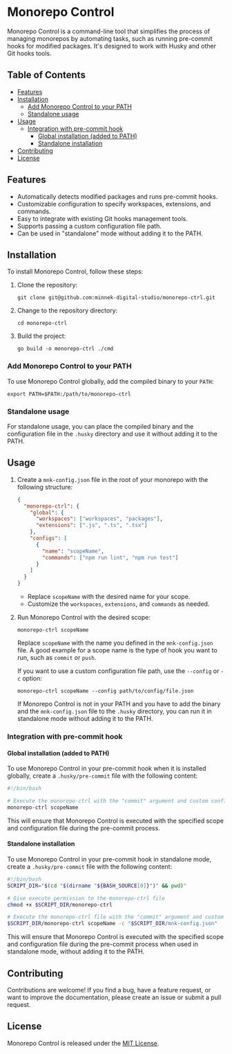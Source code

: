 # Monorepo Control

Monorepo Control is a command-line tool that simplifies the process of managing monorepos by automating tasks, such as running pre-commit hooks for modified packages. It's designed to work with Husky and other Git hooks tools.

## Table of Contents

- [Features](#features)
- [Installation](#installation)
  - [Add Monorepo Control to your PATH](#add-monorepo-control-to-your-path)
  - [Standalone usage](#standalone-usage)
- [Usage](#usage)
  - [Integration with pre-commit hook](#integration-with-pre-commit-hook)
    - [Global installation (added to PATH)](#global-installation-added-to-path)
    - [Standalone installation](#standalone-installation)
- [Contributing](#contributing)
- [License](#license)
## Features

- Automatically detects modified packages and runs pre-commit hooks.
- Customizable configuration to specify workspaces, extensions, and commands.
- Easy to integrate with existing Git hooks management tools.
- Supports passing a custom configuration file path.
- Can be used in "standalone" mode without adding it to the PATH.

## Installation

To install Monorepo Control, follow these steps:

1. Clone the repository:

   ```
   git clone git@github.com:minnek-digital-studio/monorepo-ctrl.git
   ```

2. Change to the repository directory:

   ```
   cd monorepo-ctrl
   ```

3. Build the project:

   ```
   go build -o monorepo-ctrl ./cmd
   ```

### Add Monorepo Control to your PATH

To use Monorepo Control globally, add the compiled binary to your `PATH`:

```
export PATH=$PATH:/path/to/monorepo-ctrl
```

### Standalone usage

For standalone usage, you can place the compiled binary and the configuration file in the `.husky` directory and use it without adding it to the PATH.

## Usage

1. Create a `mnk-config.json` file in the root of your monorepo with the following structure:

   ```json
   {
     "monorepo-ctrl": {
       "global": {
         "workspaces": ["workspaces", "packages"],
         "extensions": [".js", ".ts", ".tsx"]
       },
       "configs": [
         {
           "name": "scopeName",
           "commands": ["npm run lint", "npm run test"]
         }
       ]
     }
   }
   ```

   - Replace `scopeName` with the desired name for your scope.
   - Customize the `workspaces`, `extensions`, and `commands` as needed.

2. Run Monorepo Control with the desired scope:

   ```
   monorepo-ctrl scopeName
   ```

   Replace `scopeName` with the name you defined in the `mnk-config.json` file. A good example for a scope name is the type of hook you want to run, such as `commit` or `push`.

   If you want to use a custom configuration file path, use the `--config` or `-c` option:

   ```
   monorepo-ctrl scopeName --config path/to/config/file.json
   ```

   If Monorepo Control is not in your PATH and you have to add the binary and the `mnk-config.json` file to the `.husky` directory, you can run it in standalone mode without adding it to the PATH.

### Integration with pre-commit hook

#### Global installation (added to PATH)

To use Monorepo Control in your pre-commit hook when it is installed globally, create a `.husky/pre-commit` file with the following content:

```bash
#!/bin/bash

# Execute the monorepo-ctrl with the "commit" argument and custom configuration file
monorepo-ctrl scopeName
```

This will ensure that Monorepo Control is executed with the specified scope and configuration file during the pre-commit process.

#### Standalone installation

To use Monorepo Control in your pre-commit hook in standalone mode, create a `.husky/pre-commit` file with the following content:

```bash
#!/bin/bash
SCRIPT_DIR="$(cd "$(dirname "${BASH_SOURCE[0]}")" && pwd)"

# Give execute permission to the monorepo-ctrl file
chmod +x $SCRIPT_DIR/monorepo-ctrl

# Execute the monorepo-ctrl file with the "commit" argument and custom configuration file
$SCRIPT_DIR/monorepo-ctrl scopeName -c "$SCRIPT_DIR/mnk-config.json"
```

This will ensure that Monorepo Control is executed with the specified scope and configuration file during the pre-commit process when used in standalone mode, without adding it to the PATH.

## Contributing

Contributions are welcome! If you find a bug, have a feature request, or want to improve the documentation, please create an issue or submit a pull request.

## License

Monorepo Control is released under the [MIT License](https://opensource.org/licenses/MIT).